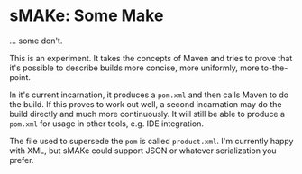 # sMAKe: Some Make

... some don't.

This is an experiment. It takes the concepts of Maven and tries to prove that it's possible to describe builds more concise, more uniformly, more to-the-point.

In it's current incarnation, it produces a `pom.xml` and then calls Maven to do the build. If this proves to work out well, a second incarnation may do the build directly and much more continuously. It will still be able to produce a `pom.xml` for usage in other tools, e.g. IDE integration.

The file used to supersede the `pom` is called `product.xml`. I'm currently happy with XML, but sMAKe could support JSON or whatever serialization you prefer.
